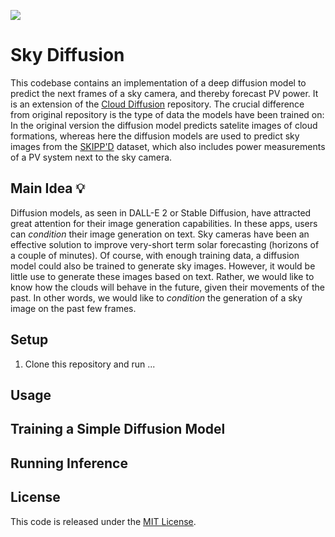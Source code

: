 [![](https://raw.githubusercontent.com/wandb/assets/main/wandb-github-badge-gradient.svg)]()

# Sky Diffusion

This codebase contains an implementation of a deep diffusion model to predict the next frames of a sky camera, and thereby forecast PV power.
It is an extension of the [Cloud Diffusion](https://github.com/tcapelle/cloud_diffusion) repository. The crucial difference from original repository is the type of data the models have been trained on: In the original version the diffusion model predicts satelite images of cloud formations, whereas here the diffusion models are used to predict sky images from the [SKIPP'D](https://github.com/yuhao-nie/Stanford-solar-forecasting-dataset#1) dataset, which also includes power measurements of a PV system next to the sky camera.

## Main Idea 💡

Diffusion models, as seen in DALL-E 2 or Stable Diffusion, have attracted great attention for their image generation capabilities. In these apps, users can *condition* their image generation on text. Sky cameras have been an effective solution to improve very-short term solar forecasting (horizons of a couple of minutes). Of course, with enough training data, a diffusion model could also be trained to generate sky images. However, it would be little use to generate these images based on text. Rather, we would like to know how the clouds will behave in the future, given their movements of the past. In other words, we would like to *condition* the generation of a sky image on the past few frames.

## Setup

1. Clone this repository and run ...

## Usage



## Training a Simple Diffusion Model



## Running Inference


## License

This code is released under the [MIT License](LICENSE).
